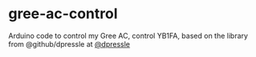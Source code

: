 # gree-ac-control
Arduino code to control my Gree AC, control YB1FA, based on the library from @github/dpressle at [@dpressle](https://github.com/dpressle/MySensors/tree/master/AcControl/Library)
